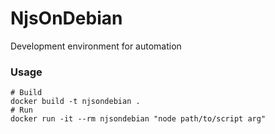 # NjsOnDebian
Development environment for automation

### Usage
```
# Build
docker build -t njsondebian .
# Run
docker run -it --rm njsondebian "node path/to/script arg"
```

